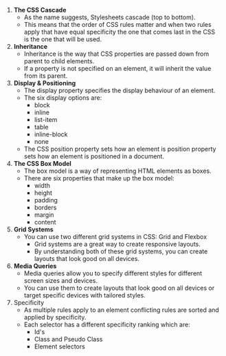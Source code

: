 1. **The CSS Cascade**
	- As the name suggests, Stylesheets cascade (top to bottom).
	- This means that the order of CSS rules matter and when two rules apply that have equal specificity the one that comes last in the CSS is the one that will be used.
2. **Inheritance**
	- Inheritance is the way that CSS properties are passed down from parent to child elements.
	- If a property is not specified on an element, it will inherit the value from its parent.
3. **Display & Positioning**
	- The display property specifies the display behaviour of an element.
	- The six display options are: 
		- block
		- inline
		- list-item
		- table
		- inline-block
		- none
	- The CSS position property sets how an element is position property sets how an element is positioned in a document.
4. **The CSS Box Model**
	- The box model is a way of representing HTML elements as boxes.
	- There are six properties that make up the box model:
		- width
		- height
		- padding
		- borders
		- margin
		- content
5. **Grid Systems**
	- You can use two different grid systems in CSS: Grid and Flexbox
		- Grid systems are a great way to create responsive layouts.
		- By understanding both of these grid systems, you can create layouts that look good on all devices.
6. **Media Queries**
	- Media queries allow you to specify different styles for different screen sizes and devices.
	- You can use them to create layouts that look good on all devices or target specific devices with tailored styles.
7. Specificity
	- As multiple rules apply to an element conflicting rules are sorted and applied by specificity.
	- Each selector has a different specificity ranking which are:
		- Id's
		- Class and Pseudo Class
		- Element selectors